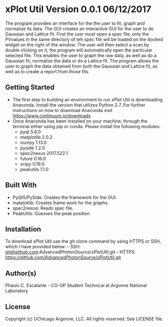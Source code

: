 xPlot Util Version 0.0.1 06/12/2017
===================================

The program provides an interface for the the user to fit, graph and normalize its data. The GUI creates an interactive
GUI for the user to do Gaussian and Lattice fit. First the user must open a spec file, only the PVvalues in the same
directory of teh spec file will be loaded on the docked widget on the right of the window. The user will then select a
scan by double clicking on it, the program will automatically open the particular selected file. This enables the user
to graph the raw data, as well as do a Gaussian fit, normalize the data or do a Lattice fit. The program allows the user
to graph the data obtained from both the Gaussian and Lattice fit, as well as to create a report from those fits.

Getting Started
---------------
- The first step to building an environment to run xPlot Util is downloading Anaconda. Install the version that utilizes
Python 2.7. For further instructions on how to download Anaconda visit https://www.continuum.io/downloads
- Once Anaconda has been installed on your machine, through the terminal either using pip or conda. Please install the
following modules:
    - pyqt 5.6.0
    - matplotlib 2.0.2
    - numpy 1.13.0
    - pyside 1.2.0
    - spec2nexus 2017.522.1
    - future 0.16.0
    - scipy 0.19.0
    - peakutils 1.1.0

Built With
----------
- PyQt5/PySide: Creates the framework for the GUI.
- matplotlib: Creates frame work for the graphs.
- spec2nexus: Reads spec file.
- PeakUtils: Guesses the peak position

Installation
------------
To download xPlot Util use the git clone command by using HTTPS or SSH, which I have provided below:
    - SSH: git@github.com:AdvancedPhotonSource/xPlotUtil.git
    - HTTPS: https://github.com/AdvancedPhotonSource/xPlotUtil.git

Author(s)
-------
Phaulo C. Escalante - CO-OP Student Technical at Argonne National Laboratory

License
-------
Copyright (c) UChicago Argonne, LLC. All rights reserved.
See LICENSE file.